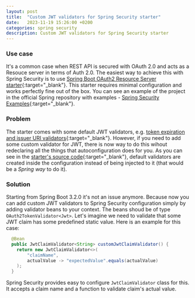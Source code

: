 ```yaml
---
layout: post
title:  "Custom JWT validators for Spring Security starter"
date:   2023-11-19 15:26:00 +0200
categories: spring security
description: Custom JWT validators for Spring Security starter
---
```


### Use case

It's a common case when REST API is secured with OAuth 2.0 and acts as a Resouce server in terms of Auth 2.0. The easiest way to achieve this with Spring Security is to use [Spring Boot OAuth2 Resource Server starter](https://docs.spring.io/spring-security/reference/servlet/oauth2/resource-server/index.html){:target="_blank"}. This starter requires minimal configuration and works perfectly fine out of the box. You can see an example of the project in the official Spring repository with examples - [Spring Security Examples](https://github.com/spring-projects/spring-security-samples/blob/main/servlet/spring-boot/java/oauth2/resource-server/hello-security){:target="_blank"}.

### Problem

The starter comes with some default JWT validators, e.g. [token expiration and issuer URI validators](https://github.com/spring-projects/spring-security/blob/main/oauth2/oauth2-jose/src/main/java/org/springframework/security/oauth2/jwt/JwtValidators.java#L52C35-L52C35){:target="_blank"}. However, if you need to add some custom validator for JWT, there is now way to do this wihout redeclaring all the things that autoconfiguration does for you. As you can see in the [starter's source code](https://github.com/spring-projects/spring-boot/blob/3.1.x/spring-boot-project/spring-boot-autoconfigure/src/main/java/org/springframework/boot/autoconfigure/security/oauth2/resource/servlet/OAuth2ResourceServerJwtConfiguration.java){:target="_blank"}, default validators are created inside the configuration instead of being injected to it (that would be a *Spring way* to do it).

### Solution

Starting from Spring Boot 3.2.0 it's not an issue anymore. Because now you can add custom JWT validators to Spring Security configuration simply by adding validator beans to your context. The beans shoud be of type `OAuth2TokenValidator<Jwt>`. Let's imagine we need to validate that some JWT claim has some predefined static value. Here is an example for this case:

```java
  @Bean
  public JwtClaimValidator<String> customJwtClaimValidator() {
    return new JwtClaimValidator<>(
        "claimName",
        actualValue -> "expectedValue".equals(actualValue)
    );
  }
```

Spring Security provides easy to configure `JwtClaimValidator` class for this. It accepts a claim name and a function to validate claim's actual value.